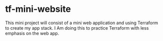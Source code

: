 # tf-mini-website
This mini project will consist of a mini web application and using Terraform to create my app stack.
I Am doing this to practice Terraform with less emphasis on the web app.
